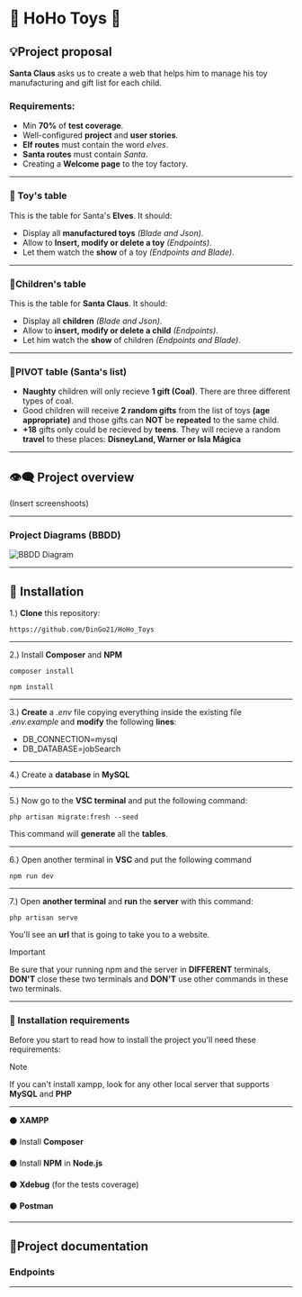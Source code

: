 # 🎀 HoHo Toys :teddy_bear:

## :bulb:Project proposal

**Santa Claus** asks us to create a web that helps him to manage his toy manufacturing and gift list for each child.

### Requirements:

- Min **70%** of **test coverage**.
- Well-configured **project** and **user stories**.
- **Elf routes** must contain the word *elves*.
- **Santa routes** must contain *Santa*.
- Creating a **Welcome page** to the toy factory.
  
***
### :gift: Toy's table

This is the table for Santa's **Elves**. It should:

- Display all **manufactured toys** *(Blade and Json)*.
- Allow to **Insert, modify or delete a toy** *(Endpoints)*.
- Let them watch the **show** of a toy *(Endpoints and Blade)*.

***
### 👶Children's table

This is the table for **Santa Claus**. It should:

- Display all **children** *(Blade and Json)*.
- Allow to **insert, modify or delete a child** *(Endpoints)*.
- Let him watch the **show** of children *(Endpoints and Blade)*.
  
***
### 👼PIVOT table (Santa's list) 

- **Naughty** children will only recieve **1 gift (Coal)**. There are three different types of coal.
- Good children will receive **2 random gifts** from the list of toys **(age appropriate)** and those gifts can **NOT** be **repeated** to the same child.
- **+18** gifts only could be recieved by **teens**. They will recieve a random **travel** to these places: **DisneyLand, Warner or Isla Mágica**

***
## :eye_speech_bubble: Project overview

(Insert screenshoots)

***
### Project Diagrams (BBDD)

![BBDD Diagram](https://github.com/user-attachments/assets/38f857bb-2a0f-4ad9-a1a5-e4b7021d8096)

***
## :scroll: Installation

1.) **Clone** this repository:
```
https://github.com/DinGo21/HoHo_Toys
```

***
2.) Install **Composer** and **NPM**
```
composer install
```
```
npm install
```

***
3.) **Create** a *.env* file copying everything inside the existing file *.env.example* and **modify** the following **lines**:
* DB_CONNECTION=mysql
* DB_DATABASE=jobSearch

***
4.) Create a **database** in **MySQL**

***
5.) Now go to the **VSC terminal** and put the following command:
```
php artisan migrate:fresh --seed
```
This command will **generate** all the **tables**.

***
6.) Open another terminal in **VSC** and put the following command
```
npm run dev
```

***
7.) Open **another terminal** and **run** the **server** with this command:
```
php artisan serve
```
You'll see an **url** that is going to take you to a website.

>[!IMPORTANT]
>Be sure that your running npm and the server in **DIFFERENT** terminals, **DON'T** close these two terminals and **DON'T** use other commands in these two terminals.

***
### :floppy_disk: Installation requirements
Before you start to read how to install the project you'll need these requirements:
>[!NOTE]
>If you can't install xampp, look for any other local server that supports **MySQL** and **PHP**
***

:black_circle: **XAMPP**

:black_circle: Install **Composer**

:black_circle: Install **NPM** in **Node.js**

:black_circle: **Xdebug** (for the tests coverage)

:black_circle: **Postman**

***
## :mag_right:Project documentation

### Endpoints
***
